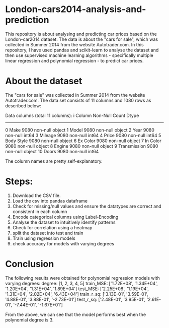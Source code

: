 # London-cars2014-analysis-and-prediction

This repository is about analysing and predicting car prices based on the London-car2014 dataset. The data is about the "cars for sale", which was collected in Summer 2014 from the website Autotrader.com. In this repository, I have used pandas and scikit-learn to analyse the dataset and then use supervised machine learning algorithms - specifically multiple linear regression and polynomial regression - to predict car prices.

# About the dataset
The "cars for sale" was collected in Summer 2014 from the website Autotrader.com. The data set consists of 11 columns and 1080 rows as described below:

Data columns (total 11 columns):
 i   Column        Non-Null Count  Dtype 
---  ------        --------------  ----- 
 0   Make          9080 non-null   object
 1   Model         9080 non-null   object
 2   Year          9080 non-null   int64 
 3   Mileage       9080 non-null   int64 
 4   Price         9080 non-null   int64 
 5   Body Style    9080 non-null   object
 6   Ex Color      9080 non-null   object
 7   In Color      9080 non-null   object
 8   Engine        9080 non-null   object
 9   Transmission  9080 non-null   object
 10  Doors         9080 non-null   int64 

 The column names are pretty self-explanatory.

# Steps:
1. Download the CSV file.
2. Load the csv into pandas dataframe
3. Check for missing/null values and ensure the datatypes are correct and consistent in each column
5. Encode categorical columns using Label-Encoding
6. Analyse the dataset to intuitively identify patterns
7. Check for correlation using a heatmap
8. split the dataset into test and train
9. Train using regression models
10. check accuracy for models with varying degrees

# Conclusion
The following results were obtained for polynomial regression models with varying degrees:
degree: [1, 2, 3, 4, 5]
train_MSE: ['1.72E+08', '1.34E+04', '1.20E+04', '1.31E+04', '1.89E+04']
test_MSE: ['2.25E+08', '1.19E+04', '1.31E+04', '2.02E+04', '6.43E+04']
train_r_sq: ['3.13E-01', '3.59E-01', '4.88E-01', '3.88E-01', '-2.73E-01']
test_r_sq: ['2.48E-01', '3.95E-01', '2.61E-01', '-7.44E-01', '-1.67E+01']

From the above, we can see that the model performs best when the polynomial degree is 3.
 
